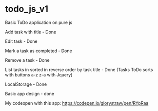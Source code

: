 # todo_js_v1
Basic ToDo application on pure js

Add task with title - Done

Edit task - Done

Mark a task as completed - Done

Remove a task - Done

List tasks in sorted in reverse order by task title - Done (Tasks ToDo sorts with buttons a-z z-a with Jquery)

LocalStorage - Done

Basic app design - done

My codeopen with this app:
https://codepen.io/glorystraw/pen/RYpRaa
